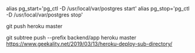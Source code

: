 alias pg_start='pg_ctl -D /usr/local/var/postgres start'
alias pg_stop='pg_ctl -D /usr/local/var/postgres stop'

git push heroku master

git subtree push --prefix backend/app heroku master
https://www.geekality.net/2019/03/13/heroku-deploy-sub-directory/
